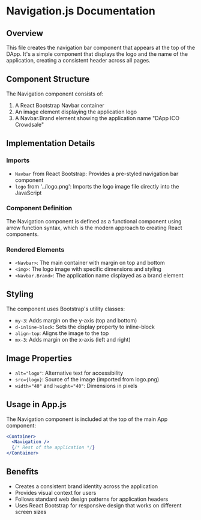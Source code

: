 # Navigation.js Documentation

## Overview
This file creates the navigation bar component that appears at the top of the DApp. It's a simple component that displays the logo and the name of the application, creating a consistent header across all pages.

## Component Structure
The Navigation component consists of:
1. A React Bootstrap Navbar container
2. An image element displaying the application logo
3. A Navbar.Brand element showing the application name "DApp ICO Crowdsale"

## Implementation Details

### Imports
- `Navbar` from React Bootstrap: Provides a pre-styled navigation bar component
- `logo` from '../logo.png': Imports the logo image file directly into the JavaScript

### Component Definition
The Navigation component is defined as a functional component using arrow function syntax, which is the modern approach to creating React components.

### Rendered Elements
- `<Navbar>`: The main container with margin on top and bottom
- `<img>`: The logo image with specific dimensions and styling
- `<Navbar.Brand>`: The application name displayed as a brand element

## Styling
The component uses Bootstrap's utility classes:
- `my-3`: Adds margin on the y-axis (top and bottom)
- `d-inline-block`: Sets the display property to inline-block
- `align-top`: Aligns the image to the top
- `mx-3`: Adds margin on the x-axis (left and right)

## Image Properties
- `alt="logo"`: Alternative text for accessibility
- `src={logo}`: Source of the image (imported from logo.png)
- `width="40"` and `height="40"`: Dimensions in pixels

## Usage in App.js
The Navigation component is included at the top of the main App component:

```jsx
<Container>
  <Navigation />
  {/* Rest of the application */}
</Container>
```

## Benefits
- Creates a consistent brand identity across the application
- Provides visual context for users
- Follows standard web design patterns for application headers
- Uses React Bootstrap for responsive design that works on different screen sizes